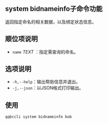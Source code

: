 ## system bidnameinfo子命令功能

返回指定命名的相关数据，以及绑定状态信息。

## 顺位项说明

* `name` _TEXT_ ：指定需查询的命名。

## 选项说明

* `-h,--help`：输出帮助信息并退出。 
* `-j,--json`：以JSON格式打印输出。

## 使用

```sh
qqbccli system bidnameinfo bob
```
